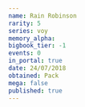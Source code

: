 ```yaml
---
name: Rain Robinson
rarity: 5
series: voy
memory_alpha:
bigbook_tier: -1
events: 0
in_portal: true
date: 24/07/2018
obtained: Pack
mega: false
published: true
---
```



